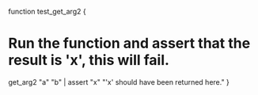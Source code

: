 function test_get_arg2 {
  # Run the function and assert that the result is 'x', this will fail.
  get_arg2 "a" "b" | assert "x" "'x' should have been returned here."
}

